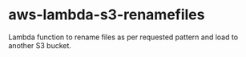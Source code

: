 # aws-lambda-s3-renamefiles
Lambda function to rename files as per requested pattern and load to another S3 bucket.

